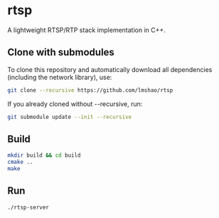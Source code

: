 # rtsp
A lightweight RTSP/RTP stack implementation in C++.

## Clone with submodules

To clone this repository and automatically download all dependencies (including the network library), use:

```bash
git clone --recursive https://github.com/lmshao/rtsp
```

If you already cloned without --recursive, run:

```bash
git submodule update --init --recursive
```

## Build

```bash
mkdir build && cd build
cmake ..
make
```

## Run

```bash
./rtsp-server
```
